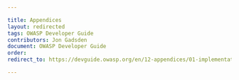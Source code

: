 ```yaml
---

title: Appendices
layout: redirected
tags: OWASP Developer Guide
contributors: Jon Gadsden
document: OWASP Developer Guide
order:
redirect_to: https://devguide.owasp.org/en/12-appendices/01-implementation-dos-donts/

---
```

